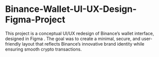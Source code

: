 # Binance-Wallet-UI-UX-Design-Figma-Project
This project is a conceptual UI/UX redesign of Binance’s wallet interface, designed in Figma . The goal was to create a minimal, secure, and user-friendly layout that reflects Binance’s innovative brand identity while ensuring smooth crypto transactions.
